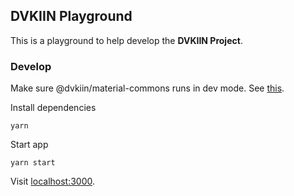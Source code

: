 ## DVKIIN Playground

This is a playground to help develop the **DVKIIN Project**.

### Develop

Make sure @dvkiin/material-commons runs in dev mode. See [this](../material-commons/README.md). 


Install dependencies
```
yarn
```

Start app
```
yarn start
```

Visit [localhost:3000](http://localhost:3000).
